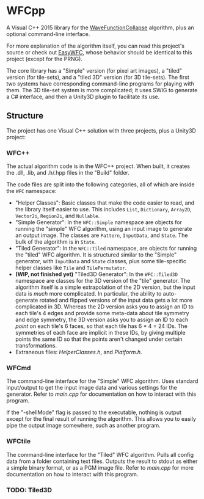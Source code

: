 # WFCpp

A Visual C++ 2015 library for the [WaveFunctionCollapse](https://github.com/mxgmn/WaveFunctionCollapse) algorithm, plus an optional command-line interface.

For more explanation of the algorithm itself, you can read this project's source or check out [EasyWFC](https://github.com/heyx3/EasyWFC), whose behavior should be identical to this project (except for the PRNG).

The core library has a "Simple" version (for pixel art images), a "tiled" version (for tile-sets), and a "tiled 3D" version (for 3D tile-sets). The first two systems have corresponding command-line programs for playing with them. The 3D tile-set system is more complicated; it uses SWIG to generate a C# interface, and then a Unity3D plugin to facilitate its use.

## Structure

The project has one Visual C++ solution with three projects, plus a Unity3D project:

### WFC++

The actual algorithm code is in the WFC++ project. When built, it creates the .dll, .lib, and .h/.hpp files in the "Build" folder.

The code files are split into the following categories, all of which are inside the `WFC` namespace:

* "Helper Classes": Basic classes that make the code easier to read, and the library itself easier to use. This includes `List`, `Dictionary`, `Array2D`, `Vector2i`, `Region2i`, and `Nullable`.
* "Simple Generator": In the `WFC::Simple` namespace are objects for running the "simple" WFC algorithm, using an input image to generate an output image. The classes are `Pattern`, `InputData`, and `State`. The bulk of the algorithm is in `State`.
* "Tiled Generator": In the `WFC::Tiled` namespace, are objects for running the "tiled" WFC algorithm. It is structured similar to the "Simple" generator, with `InputData` and `State` classes, plus some tile-specific helper classes like `Tile` and `TilePermutator`.
* **(WIP, not finished yet)** "Tiled3D Generator": In the `WFC::Tiled3D` namespace are classes for the 3D version of the "tile" generator. The algorithm itself is a simple extrapolation of the 2D version, but the input data is *much* more complicated. In particular, the ability to auto-generate rotated and flipped versions of the input data gets a lot more complicated in 3D. Whereas the 2D version asks you to assign an ID to each tile's 4 edges and provide some meta-data about tile symmetry and edge symmetry, the 3D version asks you to assign an ID to each *point* on each tile's 6 faces, so that each tile has 6 * 4 = 24 IDs. The symmetries of each face are implicit in these IDs, by giving multiple points the same ID so that the points aren't changed under certain transformations.
* Extraneous files: *HelperClasses.h*, and *Platform.h*.

### WFCmd

The command-line interface for the "Simple" WFC algorithm. Uses standard input/output to get the input image data and various settings for the generator. Refer to *main.cpp* for documentation on how to interact with this program.

If the "-shellMode" flag is passed to the executable, nothing is output except for the final result of running the algorithm. This allows you to easily pipe the output image somewhere, such as another program.

### WFCtile

The command-line interface for the "Tiled" WFC algorithm. Pulls all config data from a folder containing text files. Outputs the result to stdout as either a simple binary format, or as a PGM image file. Refer to *main.cpp* for more documentation on how to interact with this program.

### TODO: Tiled3D